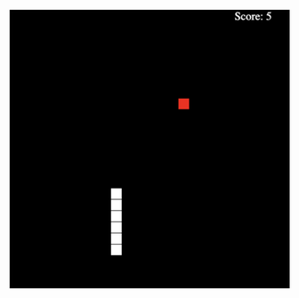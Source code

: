 ![Criando slide](https://github.com/LuisAraujo/jogo-snake-oficina-canvas/blob/main/print.png?raw=true)


